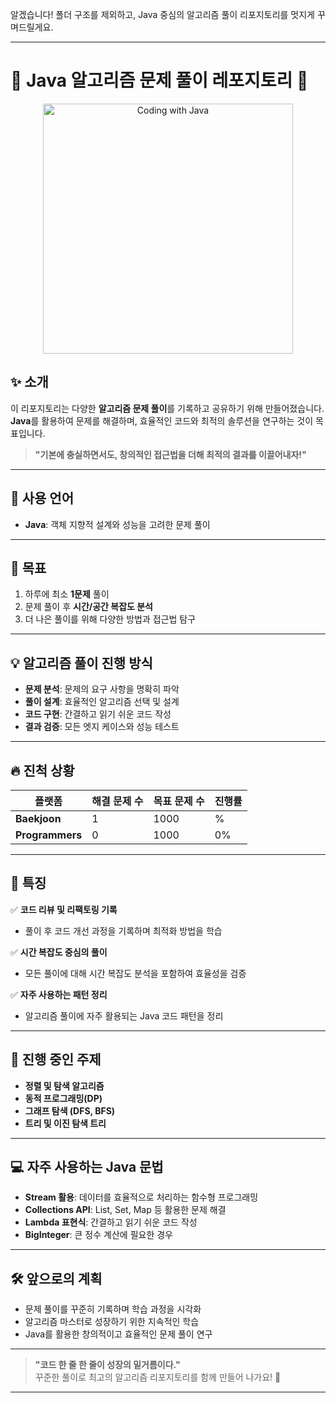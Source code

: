 알겠습니다! 폴더 구조를 제외하고, Java 중심의 알고리즘 풀이 리포지토리를 멋지게 꾸며드릴게요.

---

# 🌟 Java 알고리즘 문제 풀이 레포지토리 🚀

<p align="center">
  <img src="https://user-images.githubusercontent.com/placeholder/coding-java.gif" alt="Coding with Java" width="400">
</p>

## ✨ 소개  
이 리포지토리는 다양한 **알고리즘 문제 풀이**를 기록하고 공유하기 위해 만들어졌습니다.  
**Java**를 활용하여 문제를 해결하며, 효율적인 코드와 최적의 솔루션을 연구하는 것이 목표입니다.  
> **"기본에 충실하면서도, 창의적인 접근법을 더해 최적의 결과를 이끌어내자!"**  

---

## 🚀 사용 언어  
- **Java**: 객체 지향적 설계와 성능을 고려한 문제 풀이  

---

## 🎯 목표  
1. 하루에 최소 **1문제** 풀이  
2. 문제 풀이 후 **시간/공간 복잡도 분석**  
3. 더 나은 풀이를 위해 다양한 방법과 접근법 탐구  

---

## 💡 알고리즘 풀이 진행 방식  
- **문제 분석**: 문제의 요구 사항을 명확히 파악  
- **풀이 설계**: 효율적인 알고리즘 선택 및 설계  
- **코드 구현**: 간결하고 읽기 쉬운 코드 작성  
- **결과 검증**: 모든 엣지 케이스와 성능 테스트  

---

## 🔥 진척 상황  
| 플랫폼       | 해결 문제 수 | 목표 문제 수 | 진행률   |
|--------------|-------------|--------------|----------|
| **Baekjoon** | 1          | 1000           | %      |
| **Programmers** | 0        | 1000           | 0%      |

---

## 🎨 특징  
✅ **코드 리뷰 및 리팩토링 기록**  
- 풀이 후 코드 개선 과정을 기록하며 최적화 방법을 학습  

✅ **시간 복잡도 중심의 풀이**  
- 모든 풀이에 대해 시간 복잡도 분석을 포함하여 효율성을 검증  

✅ **자주 사용하는 패턴 정리**  
- 알고리즘 풀이에 자주 활용되는 Java 코드 패턴을 정리  

---

## 📜 진행 중인 주제  
- **정렬 및 탐색 알고리즘**  
- **동적 프로그래밍(DP)**  
- **그래프 탐색 (DFS, BFS)**  
- **트리 및 이진 탐색 트리**  

---

## 💻 자주 사용하는 Java 문법  
- **Stream 활용**: 데이터를 효율적으로 처리하는 함수형 프로그래밍  
- **Collections API**: List, Set, Map 등 활용한 문제 해결  
- **Lambda 표현식**: 간결하고 읽기 쉬운 코드 작성  
- **BigInteger**: 큰 정수 계산에 필요한 경우  

---



## 🛠️ 앞으로의 계획  
- 문제 풀이를 꾸준히 기록하며 학습 과정을 시각화  
- 알고리즘 마스터로 성장하기 위한 지속적인 학습  
- Java를 활용한 창의적이고 효율적인 문제 풀이 연구  

---

> **"코드 한 줄 한 줄이 성장의 밑거름이다."**  
> 꾸준한 풀이로 최고의 알고리즘 리포지토리를 함께 만들어 나가요! 🌟

--- 

